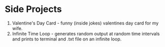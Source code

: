 # Side Projects

1. Valentine's Day Card - funny (inside jokes) valentines day card for my wife.
2. Infinite Time Loop - generates random output at random time intervals and prints to terminal and .txt file on an infinite loop.
